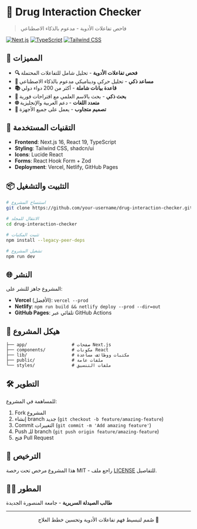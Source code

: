 # 💊 Drug Interaction Checker

> فاحص تفاعلات الأدوية - مدعوم بالذكاء الاصطناعي

[![Next.js](https://img.shields.io/badge/Next.js-13+-black?style=for-the-badge&logo=next.js)](https://nextjs.org/)
[![TypeScript](https://img.shields.io/badge/TypeScript-blue?style=for-the-badge&logo=typescript)](https://www.typescriptlang.org/)
[![Tailwind CSS](https://img.shields.io/badge/Tailwind_CSS-38B2AC?style=for-the-badge&logo=tailwind-css)](https://tailwindcss.com/)

## 🌟 المميزات

- **🔍 فحص تفاعلات الأدوية** - تحليل شامل للتفاعلات المحتملة
- **🤖 مساعد ذكي** - تحليل حركي وديناميكي مدعوم بالذكاء الاصطناعي
- **📚 قاعدة بيانات شاملة** - أكثر من 200 دواء دولي
- **🔎 بحث ذكي** - بحث بالاسم العلمي مع اقتراحات فورية
- **🌐 متعدد اللغات** - دعم العربية والإنجليزية
- **📱 تصميم متجاوب** - يعمل على جميع الأجهزة

## 🚀 التقنيات المستخدمة

- **Frontend**: Next.js 16, React 19, TypeScript
- **Styling**: Tailwind CSS, shadcn/ui
- **Icons**: Lucide React
- **Forms**: React Hook Form + Zod
- **Deployment**: Vercel, Netlify, GitHub Pages

## 📦 التثبيت والتشغيل

```bash
# استنساخ المشروع
git clone https://github.com/your-username/drug-interaction-checker.git

# الانتقال للمجلد
cd drug-interaction-checker

# تثبيت المكتبات
npm install --legacy-peer-deps

# تشغيل المشروع
npm run dev
```

## 🌐 النشر

المشروع جاهز للنشر على:

- **Vercel** (الأفضل): `vercel --prod`
- **Netlify**: `npm run build && netlify deploy --prod --dir=out`
- **GitHub Pages**: تلقائي عبر GitHub Actions

## 📁 هيكل المشروع

```
├── app/                 # صفحات Next.js
├── components/          # مكونات React
├── lib/                 # مكتبات ووظائف مساعدة
├── public/              # ملفات عامة
└── styles/              # ملفات التنسيق
```

## 🛠️ التطوير

للمساهمة في المشروع:

1. Fork المشروع
2. إنشاء branch جديد (`git checkout -b feature/amazing-feature`)
3. Commit التغييرات (`git commit -m 'Add amazing feature'`)
4. Push للـ branch (`git push origin feature/amazing-feature`)
5. فتح Pull Request

## 📄 الترخيص

هذا المشروع مرخص تحت رخصة MIT - راجع ملف [LICENSE](LICENSE) للتفاصيل.

## 👨‍💻 المطور

**طالب الصيدلة السريرية** - جامعة المنصورة الجديدة

---

<div align="center">
  <p>صُمم لتبسيط فهم تفاعلات الأدوية وتحسين خطط العلاج 💊</p>
</div>
